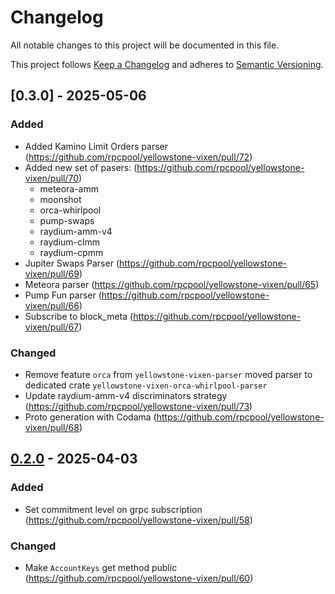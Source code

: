 # Changelog

All notable changes to this project will be documented in this file.

This project follows [Keep a Changelog](https://keepachangelog.com/en/1.0.0/)
and adheres to [Semantic Versioning](https://semver.org/).

## [0.3.0] - 2025-05-06

### Added

- Added Kamino Limit Orders parser (https://github.com/rpcpool/yellowstone-vixen/pull/72)
- Added new set of pasers: (https://github.com/rpcpool/yellowstone-vixen/pull/70)
  - meteora-amm
  - moonshot
  - orca-whirlpool
  - pump-swaps
  - raydium-amm-v4
  - raydium-clmm
  - raydium-cpmm
- Jupiter Swaps Parser (https://github.com/rpcpool/yellowstone-vixen/pull/69)
- Meteora parser (https://github.com/rpcpool/yellowstone-vixen/pull/65)
- Pump Fun parser (https://github.com/rpcpool/yellowstone-vixen/pull/66)
- Subscribe to block_meta (https://github.com/rpcpool/yellowstone-vixen/pull/67)

### Changed

- Remove feature `orca` from `yellowstone-vixen-parser` moved parser to dedicated crate `yellowstone-vixen-orca-whirlpool-parser`
- Update raydium-amm-v4 discriminators strategy (https://github.com/rpcpool/yellowstone-vixen/pull/73)
- Proto generation with Codama (https://github.com/rpcpool/yellowstone-vixen/pull/68)

## [0.2.0] - 2025-04-03

### Added

- Set commitment level on grpc subscription (https://github.com/rpcpool/yellowstone-vixen/pull/58)

### Changed

- Make `AccountKeys` get method public (https://github.com/rpcpool/yellowstone-vixen/pull/60)

[Unreleased]: https://github.com/you/project/compare/v0.2.0...HEAD
[0.2.0]: https://github.com/you/project/releases/tag/v0.2.0
